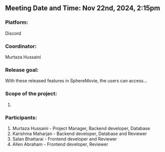 ## Meeting Date and Time: Nov 22nd, 2024, 2:15pm

### Platform:
Discord

### Coordinator: 
Murtaza Hussaini

### Release goal: 
With these released features in SphereMovie, the users can access...

### Scope of the project: 
  1. 

### Participants: 
  1. Murtaza Hussaini - Project Manager, Backend developer, Database
  2. Karishma Maharjan - Backend developer, Database and Reviewer
  3. Salan Bhattarai - Frontend developer and Reviewer 
  4. Allen Abraham - Frontend developer, Reviewer

